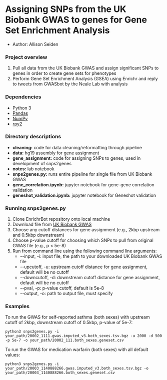 # Assigning SNPs from the UK Biobank GWAS to genes for Gene Set Enrichment Analysis

- Author: Allison Seiden


### Project overview

1. Pull all data from the UK Biobank GWAS and assign significant SNPs to genes in order to create gene sets for phenotypes
2. Perform Gene Set Enrichment Analysis (GSEA) using Enrichr and reply to tweets from GWASbot by the Neale Lab with analysis


### Dependencies
- Python 3
- [Pandas](https://pandas.pydata.org)
- [NumPy](https://numpy.org)
- [rpy2](https://rpy2.readthedocs.io/en/version_2.8.x/)


### Directory descriptions

- **cleaning:** code for data cleaning/reformatting through pipeline
- **data:** hg19 assembly for gene assignment
- **gene_assignment:** code for assigning SNPs to genes, used in development of snps2genes
- **notes:** lab notebook
- **snps2genes.py:** runs entire pipeline for single file from UK Biobank GWAS
- **gene_correlation.ipynb:** jupyter notebook for gene-gene correlation validation
- **geneshot_validation.ipynb:** jupyter notebook for Geneshot validation


### Running snps2genes.py

1. Clone EnrichrBot repository onto local machine
2. Download file from [UK Biobank GWAS](https://docs.google.com/spreadsheets/d/1kvPoupSzsSFBNSztMzl04xMoSC3Kcx3CrjVf4yBmESU/edit?usp=sharing)
3. Choose any cutoff distances for gene assignment (e.g., 2kbp upstream and 0.5kbp downstream)
4. Choose p-value cutoff for choosing which SNPs to pull from original GWAS file (e.g., p < 5e-8)
5. Run from command line using the following command line arguments:
    - --input, -i: input file, the path to your downloaded UK Biobank GWAS file
    - --upcutoff, -u: upstream cutoff distance for gene assignment, default will be no cutoff
    - --downcutoff, -d: downstream cutoff distance for gene assignment, default will be no cutoff
    - --pval, -p: p-value cutoff, default is 5e-8
    - --output, -o: path to output file, must specify

### Examples
To run the GWAS for self-reported asthma (both sexes) with upstream cutoff of 2kbp, downstream cutoff of 0.5kbp, p-value of 5e-7:
```shell
python3 snps2genes.py -i your_path/20002_1111.gwas.imputed_v3.both_sexes.tsv.bgz -u 2000 -d 500 -p 5e-7 -o your_path/20002_111.both_sexes.geneset.csv
```

To run the GWAS for medication warfarin (both sexes) with all default values:
```shell
python3 snps2genes.py -i your_path/20003_1140888266.gwas.imputed_v3.both_sexes.tsv.bgz -o your_path/20003_1140888266.both_sexes.geneset.csv
```
